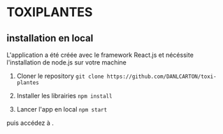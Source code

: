 # TOXIPLANTES

## installation en local

L'application a été créée avec le framework React.js et nécéssite l'installation de node.js sur votre machine

1. Cloner le repository
`git clone https://github.com/DANLCARTON/toxi-plantes`

2. Installer les librairies
`npm install`

3. Lancer l'app en local
`npm start`

puis accédez à [](http://localhost:3000).